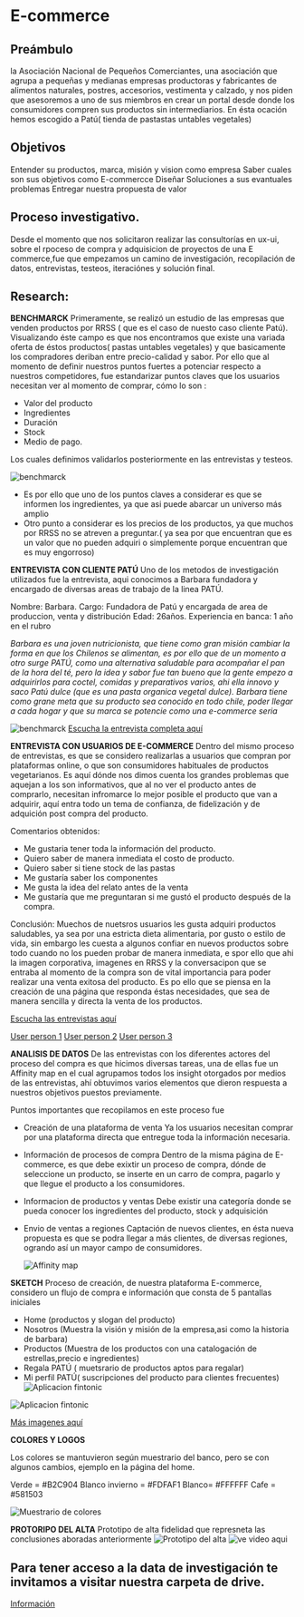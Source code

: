 
# E-commerce

## Preámbulo
 la Asociación Nacional de Pequeños Comerciantes, una asociación que agrupa a pequeñas y medianas empresas productoras y fabricantes de alimentos naturales, postres, accesorios, vestimenta y calzado, y nos piden que asesoremos a uno de sus miembros en crear un portal desde donde los consumidores compren sus productos sin intermediarios. En ésta ocación hemos escogido a Patú( tienda de pastastas untables vegetales)

## Objetivos
Entender su productos, marca, misión y vision como empresa
Saber cuales son sus objetivos como E-commercce
Diseñar Soluciones a sus evantuales problemas
Entregar nuestra propuesta de valor


## Proceso investigativo.
Desde el momento que nos solicitaron realizar las consultorías en ux-ui,  sobre el rpoceso de compra y adquisicion de proyectos de una E commerce,fue que empezamos un camino de investigación, recopilación de datos, entrevistas, testeos, iteraciónes y solución final.


## Research:

**BENCHMARCK**
Primeramente, se realizó un estudio de las empresas que venden productos por RRSS ( que es el caso de nuesto caso cliente Patú).
Visualizando éste campo es que nos encontramos que existe una variada oferta de éstos productos( pastas untables vegetales) y que basicamente los compradores deriban entre precio-calidad y sabor. Por ello que al momento de definir nuestros puntos fuertes a potenciar respecto a nuestros competidores,  fue  estandarizar puntos claves que los usuarios necesitan ver al momento de comprar, cómo lo son :
* Valor del producto
* Ingredientes
* Duración
* Stock
* Medio de pago.

Los cuales  definimos validarlos posteriormente en las entrevistas y testeos.

  ![benchmarck](https://github.com/MarcelaFPazS/scl-2018-01-ux-marketplace/blob/master/img/benckmarck.png)
 

  

* Es por ello que uno de los puntos claves a considerar es que se informen los ingredientes, ya que asi puede abarcar un universo más amplio
* Otro punto a considerar es los precios de los productos, ya que muchos por RRSS no se atreven a preguntar.( ya sea por que encuentran que es un valor que no pueden adquiri o simplemente porque encuentran que es muy engorroso)


**ENTREVISTA CON CLIENTE PATÚ**
Uno de los metodos de investigación utilizados fue la entrevista, aqui conocimos a Barbara fundadora y encargado de diversas areas de trabajo de la linea PATÚ.


  Nombre: Barbara.
  Cargo: Fundadora de Patú y encargada de area de produccion, venta y distribución
  Edad:  26años.
  Experiencia en banca: 1 año en el rubro

*Barbara es una joven nutricionista, que tiene como gran misión cambiar la forma en que los Chilenos se alimentan, es por ello que de un momento a otro surge PATÚ, como una alternativa saludable para acompañar el pan de la hora del té, pero la idea y sabor fue tan bueno que la gente empezo a adquirirlos para coctel, comidas y preparativos varios, ahi ella innovo y saco Patú dulce (que es una pasta organica vegetal dulce).*
*Barbara tiene como grane meta que su producto sea conocido en todo chile, poder llegar a cada hogar y que su marca se potencie como una e-commerce seria*

![benchmarck](https://github.com/MarcelaFPazS/scl-2018-01-ux-marketplace/blob/master/img/WhatsApp%20Image%202018-08-20%20at%209.34.53%20AM%20(3).jpeg)
[Escucha la entrevista completa aquí]()

**ENTREVISTA CON USUARIOS DE E-COMMERCE**
 Dentro del mismo proceso de entrevistas, es que se considero realizarlas a usuarios que compran por plataformas online, o que son consumidores habituales de productos vegetarianos.
 Es aquí dónde nos dimos cuenta los grandes problemas que aquejan a los son informativos, que al no ver el producto antes de comprarlo, necesitan infromarce lo mejor posible el producto que van a adquirir, aquí entra todo un tema de confianza, de fidelización y de adquición post compra del producto.
 
 Comentarios obtenidos:

 - Me gustaria tener toda la información del producto.
 - Quiero saber de manera inmediata el costo de producto.
 - Quiero saber si tiene stock de las pastas
 - Me gustaría saber los componentes
 - Me gusta la idea del relato antes de la venta
 - Me gustaría que me preguntaran si me gustó el producto después de la compra.


Conclusión: Muechos de nuetsros usuarios les gusta adquiri productos saludables, ya sea por una estricta dieta alimentaria, por gusto o estilo de vida, sin embargo les cuesta a algunos confiar en nuevos productos sobre todo cuando no los pueden probar de manera inmediata, e spor ello que ahi la imagen corporativa, imagenes en RRSS y la conversacipon que se entraba al momento de la compra son de vital importancia para poder realizar una venta exitosa del producto.
Es po ello que se piensa en la creación de una página que responda éstas necesidades, que sea de manera sencilla y directa la venta de los productos.

[Escucha las entrevistas aquí](https://drive.google.com/drive/u/0/folders/1OiyA6rlmuAJEVA3xIItU_o_mPyiHNlvc)

 [User person 1](https://github.com/MarcelaFPazS/scl-2018-01-ux-marketplace/blob/master/Arquetipo1.pdf)
 [User person 2](https://github.com/MarcelaFPazS/scl-2018-01-ux-marketplace/blob/master/Arquetipo2.pdf)
 [User person 3](https://github.com/MarcelaFPazS/scl-2018-01-ux-marketplace/blob/master/Arquetipo3.pdf)



**ANALISIS DE DATOS**
De las entrevistas con los diferentes actores del proceso del compra es que hicimos diversas tareas, una de ellas fue un Affinity map en el cual agrupamos todos los insight otorgados por medios de las entrevistas, ahí obtuvimos varios elementos que dieron respuesta a nuestros objetivos puestos previamente.

Puntos importantes que recopilamos en este proceso fue 

* Creación de una plataforma de venta
  Ya los usuarios necesitan comprar por una plataforma directa que entregue toda la información necesaria.
* Información de procesos de compra
  Dentro de la misma página de E-commerce, es que  debe exixtir un proceso de compra, dónde de seleccione un producto, se inserte en un carro de compra, pagarlo y que llegue el producto a los consumidores.
* Informacion de productos y ventas
  Debe existir una categoría donde se pueda conocer los ingredientes del producto, stock y adquisición 
* Envio de ventas a regiones
  Captación de nuevos clientes, en ésta nueva propuesta es que se podra llegar a más clientes, de diversas regiones, ogrando así un mayor campo de consumidores.


  ![Affinity map](https://github.com/MarcelaFPazS/scl-2018-01-ux-marketplace/blob/master/img/posit.png)
 

**SKETCH**
Proceso de creación, de nuestra plataforma E-commerce, considero un flujo de compra e información que consta de 5 pantallas iniciales
* Home (productos y slogan del producto)
* Nosotros (Muestra la visión y misión de la empresa,asi como la historia de barbara)
* Productos (Muestra de los productos con una catalogación de estrellas,precio e ingredientes)
* Regala PATÚ ( muetsrario de productos aptos para regalar)
* Mi perfil PATÚ( suscripciones del producto para  clientes frecuentes)
![Aplicacion fintonic](https://github.com/MarcelaFPazS/scl-2018-01-ux-marketplace/blob/master/img/WhatsApp%20Image%202018-08-21%20at%204.17.29%20PM(1).jpeg)

![Aplicacion fintonic](https://github.com/MarcelaFPazS/scl-2018-01-ux-marketplace/blob/master/img/WhatsApp%20Image%202018-08-21%20at%204.17.30%20PM(3).jpeg)

[Más imagenes aquí](https://drive.google.com/drive/u/0/folders/1vzTRHe1XfWwqtNnIhm5ml7vX4fiMd9CR)


**COLORES Y LOGOS**

Los colores se mantuvieron según muestrario del banco, pero se con algunos cambios, ejemplo en la página del home.


Verde = #B2C904
Blanco invierno = #FDFAF1
Blanco= #FFFFFF
Cafe = #581503

![Muestrario de colores](https://github.com/MarcelaFPazS/scl-2018-01-ux-marketplace/blob/master/img/logo.png)

 **PROTORIPO DEL ALTA**
 Prototipo de alta fidelidad que represneta las conclusiones aboradas anteriormente
![Prototipo del alta](https://github.com/MarcelaFPazS/scl-2018-01-ux-marketplace/blob/master/img/ALTA.jpg)
![ve video aqui](https://www.useloom.com/share/af3a59fb809c49f39207598213f28651)



## Para tener acceso a la data de investigación te invitamos a visitar nuestra carpeta de drive.
[Información](https://drive.google.com/drive/u/0/folders/1lUDpgVYUwoOiwXmCfU76hpPLj7od_b4O)

